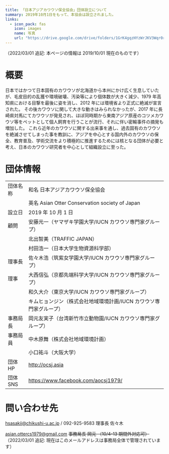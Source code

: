 ```yaml
---
title: 「日本アジアカワウソ保全協会」団体設立について
summary: 2019年10月1日をもって、本協会は設立されました。
links:
  - icon_pack: fas
    icon: images
    name: 写真
    url: "https://drive.google.com/drive/folders/1GrK4gqzHYzWrJKV3Wqr0r2DhCV4cKXlS"
---
```

（2022/03/01 追記: 本ページの情報は 2019/10/01 現在のものです）

# 概要
日本ではかつて日本固有のカワウソが北海道から本州にかけ広く生息していたが、毛皮目的の乱獲や環境破壊、汚染等により個体数が大きく減少、1979 年高知県における目撃を最後に姿を消し、2012 年には環境省より正式に絶滅が宣言された。
その後カワウソに関して大きな動きはみられなかったが、2017 年に長崎県対馬にてカワウソが発見され、ほぼ同時期から東南アジア原産のコツメカワウソ等をペットとして個人飼育を行うことが流行、それに伴い密輸事件の摘発も増加した。
これら近年のカワウソに関する出来事を通し、過去固有のカワウソを絶滅させてしまった事を教訓に、アジアを中心とする国内外のカワウソの保全、教育普及、学術交流をより積極的に推進するためには核となる団体が必要と考え、日本のカワウソ研究者を中心として組織設立に至った。

# 団体情報
|           |                                                                       |
| --------- | --------------------------------------------------------------------- |
| 団体名称  | 和名 日本アジアカワウソ保全協会                                       |
|           | 英名 Asian Otter Conservation society of Japan                        |
| 設立日    | 2019 年 10 月 1 日                                                    |
| 顧問      | 安藤元一（ヤマザキ学園大学/IUCN カワウソ専門家グループ）              |
|           | 北出智美（TRAFFIC JAPAN）                                             |
|           | 村田浩一（日本大学生物資源科学部）                                    |
| 理事長    | 佐々木浩（筑紫女学園大学/IUCN カワウソ専門家グループ）                |
| 理事      | 大西信弘（京都先端科学大学/IUCN カワウソ専門家グループ）              |
|           | 和久大介（東京大学/IUCN カワウソ専門家グループ）                      |
|           | キムヒョンジン（株式会社地域環境計画/IUCN カワウソ専門家グループ）    |
| 事務局長  | 岡元友実子（台湾新竹市立動物園/IUCN カワウソ専門家グループ）          |
| 事務局員  | 中木原舞（株式会社地域環境計画）                                      |
|           | 小口祐斗（大阪大学）                                                  |
| 団体HP    | <http://ocsj.asia>                                                    |
| 団体SNS   | <https://www.facebook.com/aocsj1979/>                                 |

# 問い合わせ先
<hsasakii@chikushi-u.ac.jp> / 092-925-9583 理事長 佐々木

<asian.ottercs1979@gmail.com> ~~事務局長 岡元 （10/4-13 期間外対応可）~~
（2022/03/01 追記: 現在はこのメールアドレスは事務局全体で管理されています）
